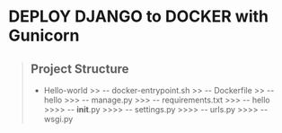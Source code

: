 DEPLOY DJANGO to DOCKER with Gunicorn
===================================

> ## Project Structure ##
> - Hello-world
	>> -- docker-entrypoint.sh
	>> -- Dockerfile
	>> -- hello
	>>> -- manage.py
	>>> -- requirements.txt
	>>> -- hello  
	>>>> -- __init__.py
	>>>> -- settings.py
	>>>> -- urls.py
	>>>> -- wsgi.py

